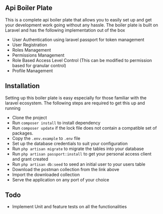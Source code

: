 ## Api Boiler Plate

This is a complete api boiler plate that allows you to easily set up and get your development work going without any hassle. The boiler plate is built on Laravel and has the following implementation out of the box

- User Authentication using laravel passport for token management
- User Registration
- Roles Management
- Permissions Management
- Role Based Access Level Control (This can be modified to permission based for granular control)
- Profile Management


## Installation

Setting up this boiler plate is easy especially for those familiar with the laravel ecosystem. The following steps are required to get this up and running

- Clone the project
- Run `composer install` to install dependency
- Run `composer update` if the lock file does not contain a compatible set of packages.
- Copy the `.env.example` to `.env` file
- Set up the database credentials to suit your configuration
- Run `php artisan migrate` to migrate the tables into your database
- Run `php artisan passport:install` to get your personal access client and grant created
- Run `php artisan db:seed` to seed an initial user to your users table
- Download the postman collection from the link above
- Import the downloaded collection
- Serve the application on any port of your choice

## Todo
- Implement Unit and feature tests on all the functionalities
